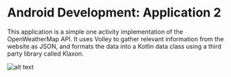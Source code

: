 Android Development: Application 2
======

This application is a simple one activity implementation of the OpenWeatherMap API. It uses Volley to gather
relevant information from the website as JSON, and formats the data into a Kotlin data class using a third 
party library called Klaxon.

![alt text](https://github.com/thatzenbuhler/Application2/blob/master/one.png "Example")
